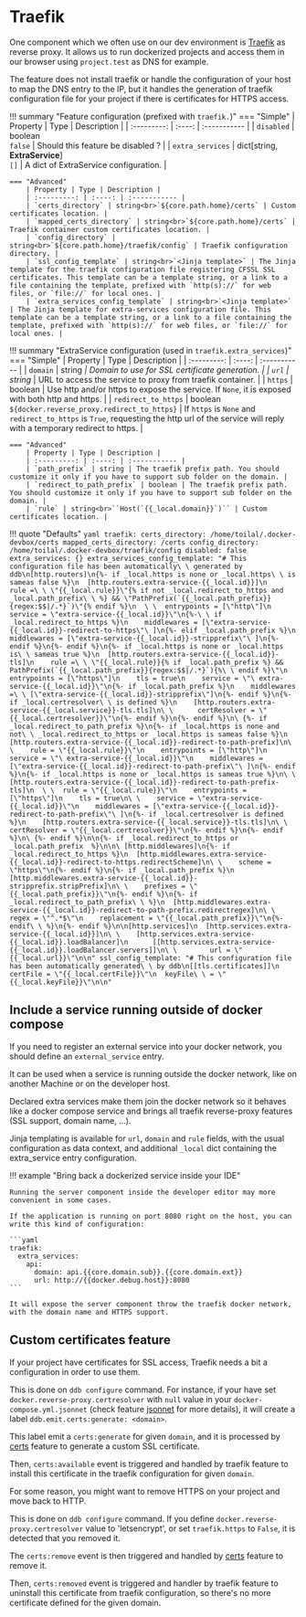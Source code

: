 Traefik
===

One component which we often use on our dev environment is [Traefik](https://containo.us/traefik/) as reverse proxy.
It allows us to run dockerized projects and access them in our browser using `project.test` as DNS for example.

The feature does not install traefik or handle the configuration of your host to map the DNS entry to the IP,
but it handles the generation of traefik configuration file for your project if there is certificates for HTTPS 
access.

!!! summary "Feature configuration (prefixed with `traefik.`)"
    === "Simple"
        | Property | Type | Description |
        | :---------: | :----: | :----------- |
        | `disabled` | boolean<br>`false` | Should this feature be disabled ? |
        | `extra_services` | dict[string, **ExtraService**]<br>`[]` | A dict of ExtraService configuration. |

    === "Advanced"
        | Property | Type | Description |
        | :---------: | :----: | :----------- |
        | `certs_directory` | string<br>`${core.path.home}/certs` | Custom certificates location. |
        | `mapped_certs_directory` | string<br>`${core.path.home}/certs` | Traefik container custom certificates location. |
        | `config_directory` | string<br>`${core.path.home}/traefik/config` | Traefik configuration directory. |
        | `ssl_config_template` | string<br>`<Jinja template>` | The Jinja template for the traefik configuration file registering CFSSL SSL certificates. This template can be a template string, or a link to a file containing the template, prefixed with `http(s)://` for web files, or `file://` for local ones. |
        | `extra_services_config_template` | string<br>`<Jinja template>` | The Jinja template for extra-services configuration file. This template can be a template string, or a link to a file containing the template, prefixed with `http(s)://` for web files, or `file://` for local ones. |

!!! summary "ExtraService configuration (used in `traefik.extra_services`)"
    === "Simple"
        | Property | Type | Description |
        | :---------: | :----: | :----------- |
        | `domain` | string<span style="color:red">*</span> | Domain to use for SSL certificate generation. |
        | `url` | string<span style="color:red">*</span> | URL to access the service to proxy from traefik container. |
        | `https` | boolean | Use http and/or https to expose the service. If `None`, it is exposed with both http and https. |
        | `redirect_to_https` | boolean<br>`${docker.reverse_proxy.redirect_to_https}` | If `https` is `None` and `redirect_to_https` is `True`, requesting the http url of the service will reply with a temporary redirect to https. |

    === "Advanced"
        | Property | Type | Description |
        | :---------: | :----: | :----------- |
        | `path_prefix` | string | The traefik prefix path. You should customize it only if you have to support sub folder on the domain. |
        | `redirect_to_path_prefix` | boolean | The traefik prefix path. You should customize it only if you have to support sub folder on the domain. |
        | `rule` | string<br>``Host(`{{_local.domain}}`)`` | Custom certificates location. |

!!! quote "Defaults"
    ```yaml
    traefik:
      certs_directory: /home/toilal/.docker-devbox/certs
      mapped_certs_directory: /certs
      config_directory: /home/toilal/.docker-devbox/traefik/config
      disabled: false
      extra_services: {}
      extra_services_config_template: "# This configuration file has been automatically\
        \ generated by ddb\n[http.routers]\n{%- if _local.https is none or _local.https\
        \ is sameas false %}\n  [http.routers.extra-service-{{_local.id}}]\n    rule =\
        \ \"{{_local.rule}}\"{% if not _local.redirect_to_https and _local.path_prefix\
        \ %} && \"PathPrefix(`{{_local.path_prefix}}{regex:$$|/.*}`)\"{% endif %}\n  \
        \  entrypoints = [\"http\"]\n    service = \"extra-service-{{_local.id}}\"\n{%-\
        \ if _local.redirect_to_https %}\n    middlewares = [\"extra-service-{{_local.id}}-redirect-to-https\"\
        ]\n{%- elif _local.path_prefix %}\n    middlewares = [\"extra-service-{{_local.id}}-stripprefix\"\
        ]\n{%- endif %}\n{%- endif %}\n{%- if _local.https is none or _local.https is\
        \ sameas true %}\n  [http.routers.extra-service-{{_local.id}}-tls]\n    rule =\
        \ \"{{_local.rule}}{% if _local.path_prefix %} && PathPrefix(`{{_local.path_prefix}}{regex:$$|/.*}`){%\
        \ endif %}\"\n    entrypoints = [\"https\"]\n    tls = true\n    service = \"\
        extra-service-{{_local.id}}\"\n{%- if _local.path_prefix %}\n    middlewares =\
        \ [\"extra-service-{{_local.id}}-stripprefix\"]\n{%- endif %}\n{%- if _local.certresolver\
        \ is defined %}\n    [http.routers.extra-service-{{_local.service}}-tls.tls]\n\
        \      certResolver = \"{{_local.certresolver}}\"\n{%- endif %}\n{%- endif %}\n\
        {%- if _local.redirect_to_path_prefix %}\n{%- if _local.https is none and not\
        \ _local.redirect_to_https or _local.https is sameas false %}\n  [http.routers.extra-service-{{_local.id}}-redirect-to-path-prefix]\n\
        \    rule = \"{{_local.rule}}\"\n    entrypoints = [\"http\"]\n    service = \"\
        extra-service-{{_local.id}}\"\n    middlewares = [\"extra-service-{{_local.id}}-redirect-to-path-prefix\"\
        ]\n{%- endif %}\n{%- if _local.https is none or _local.https is sameas true %}\n\
        \  [http.routers.extra-service-{{_local.id}}-redirect-to-path-prefix-tls]\n  \
        \  rule = \"{{_local.rule}}\"\n    entrypoints = [\"https\"]\n    tls = true\n\
        \    service = \"extra-service-{{_local.id}}\"\n    middlewares = [\"extra-service-{{_local.id}}-redirect-to-path-prefix\"\
        ]\n{%- if _local.certresolver is defined %}\n    [http.routers.extra-service-{{_local.service}}-tls.tls]\n\
        \      certResolver = \"{{_local.certresolver}}\"\n{%- endif %}\n{%- endif %}\n\
        {%- endif %}\n\n{%- if _local.redirect_to_https or _local.path_prefix  %}\n\n\
        [http.middlewares]\n{%- if _local.redirect_to_https %}\n  [http.middlewares.extra-service-{{_local.id}}-redirect-to-https.redirectScheme]\n\
        \    scheme = \"https\"\n{%- endif %}\n{%- if _local.path_prefix %}\n  [http.middlewares.extra-service-{{_local.id}}-stripprefix.stripPrefix]\n\
        \    prefixes = \"{{_local.path_prefix}}\"\n{%- endif %}\n{%- if _local.redirect_to_path_prefix\
        \ %}\n  [http.middlewares.extra-service-{{_local.id}}-redirect-to-path-prefix.redirectregex]\n\
        \    regex = \"^.*$\"\n    replacement = \"{{_local.path_prefix}}\"\n{%- endif\
        \ %}\n{%- endif %}\n\n[http.services]\n  [http.services.extra-service-{{_local.id}}]\n\
        \    [http.services.extra-service-{{_local.id}}.loadBalancer]\n      [[http.services.extra-service-{{_local.id}}.loadBalancer.servers]]\n\
        \        url = \"{{_local.url}}\"\n\n"
      ssl_config_template: "# This configuration file has been automatically generated\
        \ by ddb\n[[tls.certificates]]\n  certFile = \"{{_local.certFile}}\"\n  keyFile\
        \ = \"{{_local.keyFile}}\"\n\n"
    ```

Include a service running outside of docker compose
---
If you need to register an external service into your docker network, you should define an `external_service` entry.

It can be used when a service is running outside the docker network, like on another Machine or on the developer host.

Declared extra services make them join the docker network so it behaves like a docker compose service and brings all 
traefik reverse-proxy features (SSL support, domain name, ...).

Jinja templating is available for `url`, `domain` and `rule` fields, with the usual configuration as data context, 
and additional `_local` dict containing the extra_service entry configuration.

!!! example "Bring back a dockerized service inside your IDE"

    Running the server component inside the developer editor may more convenient in some cases.
    
    If the application is running on port 8080 right on the host, you can write this kind of configuration:
    
    ```yaml
    traefik:
      extra_services:
        api:
          domain: api.{{core.domain.sub}}.{{core.domain.ext}}
          url: http://{{docker.debug.host}}:8080
    ```
    
    It will expose the server component throw the traefik docker network, with the domain name and HTTPS support.

Custom certificates feature
---

If your project have certificates for SSL access, Traefik needs a bit a configuration in order to use them.

This is done on `ddb configure` command. For instance, if your have set `docker.reverse-proxy.certresolver` with `null` 
value in your `docker-compose.yml.jsonnet` (check feature [jsonnet](./jsonnet.md) for more details), 
it will create a label `ddb.emit.certs:generate: <domain>`.

This label emit a `certs:generate` for given `domain`, and it is processed by [certs](./certs.md) feature to generate a 
custom SSL certificate.

Then, `certs:available` event is triggered and handled by traefik feature to install this certificate in the 
traefik configuration for given `domain`.

For some reason, you might want to remove HTTPS on your project and move back to HTTP. 

This is done on `ddb configure` command.
If you define `docker.reverse-proxy.certresolver` value to 'letsencrypt', or set `traefik.https` to `False`, it is 
detected that you removed it. 

The `certs:remove` event is then triggered and handled by [certs](./certs.md) feature to remove it.

Then, `certs:removed` event is triggered and handler by traefik feature to uninstall this certificate from traefik 
configuration, so there's no more certificate defined for the given domain.
